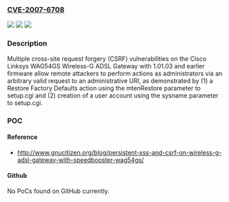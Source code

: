 ### [CVE-2007-6708](https://cve.mitre.org/cgi-bin/cvename.cgi?name=CVE-2007-6708)
![](https://img.shields.io/static/v1?label=Product&message=n%2Fa&color=blue)
![](https://img.shields.io/static/v1?label=Version&message=n%2Fa&color=blue)
![](https://img.shields.io/static/v1?label=Vulnerability&message=n%2Fa&color=brighgreen)

### Description

Multiple cross-site request forgery (CSRF) vulnerabilities on the Cisco Linksys WAG54GS Wireless-G ADSL Gateway with 1.01.03 and earlier firmware allow remote attackers to perform actions as administrators via an arbitrary valid request to an administrative URI, as demonstrated by (1) a Restore Factory Defaults action using the mtenRestore parameter to setup.cgi and (2) creation of a user account using the sysname parameter to setup.cgi.

### POC

#### Reference
- http://www.gnucitizen.org/blog/persistent-xss-and-csrf-on-wireless-g-adsl-gateway-with-speedbooster-wag54gs/

#### Github
No PoCs found on GitHub currently.

